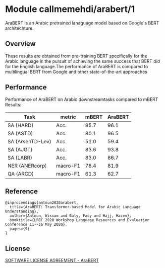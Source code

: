 # Module callmemehdi/arabert/1

AraBERT is an Arabic pretrained lanaguage model based on Google's BERT architechture.

<!-- asset-path: https://gsoctfarabert.web.app/arabert.tar.gz -->
<!-- task: text-embedding -->
<!-- fine-tunable: true -->
<!-- format: saved_model_2 -->
<!-- license: custom -->

## Overview

These results are obtained from pre-training BERT specifically for the Arabic language in the pursuit of achieving the same success that BERT did for the English language.The performance of AraBERT is compared to multilingual BERT from Google and other state-of-the-art approaches

## Performance

Performance of AraBERT on Arabic downstreamtasks compared to mBERT
Results:

 Task | metric | mBERT | AraBERT
------|--------|------ | -------
SA (HARD)        | Acc.   | 95.7  | 96.1
SA (ASTD)        | Acc.   | 80.1  | 96.5
SA (ArsenTD-Lev) | Acc.   | 51.0  | 59.4
SA (AJGT)        | Acc.   | 83.6  | 93.8
SA (LABR)        | Acc.   | 83.0  | 86.7
NER (ANERcorp) | macro-F1   | 78.4  | 81.9
QA (ARCD) | macro-F1   | 61.3  | 62.7


## Reference

```
@inproceedings{antoun2020arabert,
  title={AraBERT: Transformer-based Model for Arabic Language Understanding},
  author={Antoun, Wissam and Baly, Fady and Hajj, Hazem},
  booktitle={LREC 2020 Workshop Language Resources and Evaluation Conference 11--16 May 2020},
  pages={9}
}
```

## License

[SOFTWARE LICENSE AGREEMENT - AraBERT](https://github.com/snakers4/silero-models/blob/master/LICENSE)
